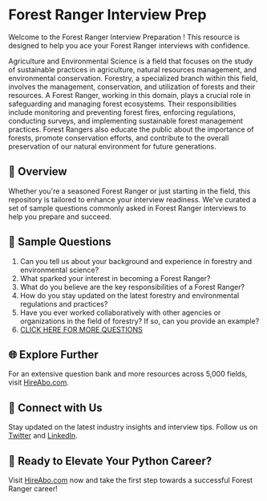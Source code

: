 # Forest Ranger Interview Prep

Welcome to the Forest Ranger Interview Preparation ! This resource is designed to help you ace your Forest Ranger interviews with confidence.

Agriculture and Environmental Science is a field that focuses on the study of sustainable practices in agriculture, natural resources management, and environmental conservation. Forestry, a specialized branch within this field, involves the management, conservation, and utilization of forests and their resources. A Forest Ranger, working in this domain, plays a crucial role in safeguarding and managing forest ecosystems. Their responsibilities include monitoring and preventing forest fires, enforcing regulations, conducting surveys, and implementing sustainable forest management practices. Forest Rangers also educate the public about the importance of forests, promote conservation efforts, and contribute to the overall preservation of our natural environment for future generations.

## 🚀 Overview

Whether you're a seasoned Forest Ranger or just starting in the field, this repository is tailored to enhance your interview readiness. We've curated a set of sample questions commonly asked in Forest Ranger interviews to help you prepare and succeed.

## 📝 Sample Questions

1. Can you tell us about your background and experience in forestry and environmental science?
2. What sparked your interest in becoming a Forest Ranger?
3. What do you believe are the key responsibilities of a Forest Ranger?
4. How do you stay updated on the latest forestry and environmental regulations and practices?
5. Have you ever worked collaboratively with other agencies or organizations in the field of forestry? If so, can you provide an example?
6. [CLICK HERE FOR MORE QUESTIONS](https://hireabo.com/job/10_2_2/Forest%20Ranger)

## 🌐 Explore Further

For an extensive question bank and more resources across 5,000 fields, visit [HireAbo.com](https://www.hireabo.com).

## 📱 Connect with Us

Stay updated on the latest industry insights and interview tips. Follow us on [Twitter](https://twitter.com/hireabo) and [LinkedIn](https://www.linkedin.com/in/hire-abo-3609972a8/).

## 🚀 Ready to Elevate Your Python Career?

Visit [HireAbo.com](https://www.hireabo.com) now and take the first step towards a successful Forest Ranger career!